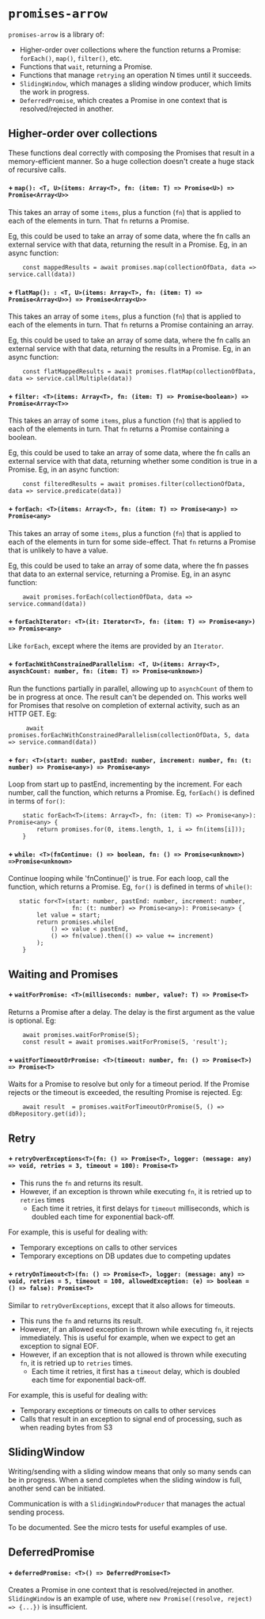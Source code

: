 # `promises-arrow`

`promises-arrow` is a library of:

 * Higher-order over collections where the function returns a Promise: `forEach()`, `map()`, `filter()`, etc.
 * Functions that `wait`, returning a Promise.
 * Functions that manage `retrying` an operation N times until it succeeds.
 * `SlidingWindow`, which manages a sliding window producer, which limits the work in progress.
 * `DeferredPromise`, which creates a Promise in one context that is resolved/rejected in another.

## Higher-order over collections

These functions deal correctly with composing the Promises that result in a memory-efficient manner.
So a huge collection doesn't create a huge stack of recursive calls.

#### + `map(): <T, U>(items: Array<T>, fn: (item: T) => Promise<U>) => Promise<Array<U>>`

This takes an array of some `items`, plus a function (`fn`) that is applied to each of the elements in turn.
That `fn` returns a Promise.

Eg, this could be used to take an array of some data, where the fn calls an external service with that data,
returning the result in a Promise. Eg, in an async function:

```
    const mappedResults = await promises.map(collectionOfData, data => service.call(data))
```

#### + `flatMap(): : <T, U>(items: Array<T>, fn: (item: T) => Promise<Array<U>>) => Promise<Array<U>>`

This takes an array of some `items`, plus a function (`fn`) that is applied to each of the elements in turn.
That `fn` returns a Promise containing an array.

Eg, this could be used to take an array of some data, where the fn calls an external service with that data,
returning the results in a Promise. Eg, in an async function:

```
    const flatMappedResults = await promises.flatMap(collectionOfData, data => service.callMultiple(data))
```

#### + `filter: <T>(items: Array<T>, fn: (item: T) => Promise<boolean>) => Promise<Array<T>>`

This takes an array of some `items`, plus a function (`fn`) that is applied to each of the elements in turn.
That `fn` returns a Promise containing a boolean.

Eg, this could be used to take an array of some data, where the fn calls an external service with that data,
returning whether some condition is true in a Promise. Eg, in an async function:

```
    const filteredResults = await promises.filter(collectionOfData, data => service.predicate(data))
```

#### + `forEach: <T>(items: Array<T>, fn: (item: T) => Promise<any>) => Promise<any>`

This takes an array of some `items`, plus a function (`fn`) that is applied to each of the elements in turn
for some side-effect.
That `fn` returns a Promise that is unlikely to have a value.

Eg, this could be used to take an array of some data, where the fn passes that data to an external service,
 returning a Promise. Eg, in an async function:
 
 ```
     await promises.forEach(collectionOfData, data => service.command(data))
 ```
 
#### + `forEachIterator: <T>(it: Iterator<T>, fn: (item: T) => Promise<any>) => Promise<any>`

Like `forEach`, except where the items are provided by an `Iterator`.

#### + `forEachWithConstrainedParallelism: <T, U>(items: Array<T>, asynchCount: number, fn: (item: T) => Promise<unknown>)`

Run the functions partially in parallel, allowing up to `asynchCount` of them to be in progress at once.
The result can't be depended on.
This works well for Promises that resolve on completion of external activity, such as an HTTP GET. Eg:

```
     await promises.forEachWithConstrainedParallelism(collectionOfData, 5, data => service.command(data))
 ```
 
#### + `for: <T>(start: number, pastEnd: number, increment: number, fn: (t: number) => Promise<any>) => Promise<any>`

Loop from start up to pastEnd, incrementing by the increment. For each number, call the function, which returns a Promise.
Eg, `forEach()` is defined in terms of `for()`:

```
    static forEach<T>(items: Array<T>, fn: (item: T) => Promise<any>): Promise<any> {
        return promises.for(0, items.length, 1, i => fn(items[i]));
    }
```

#### + `while: <T>(fnContinue: () => boolean, fn: () => Promise<unknown>) =>Promise<unknown>`

Continue looping while 'fnContinue()' is true. For each loop, call the function, which returns a Promise.
Eg, `for()` is defined in terms of `while()`:

```
   static for<T>(start: number, pastEnd: number, increment: number,
                  fn: (t: number) => Promise<any>): Promise<any> {
        let value = start;
        return promises.while(
            () => value < pastEnd,
            () => fn(value).then(() => value += increment)
        );
    }
```

## Waiting and Promises

#### + `waitForPromise: <T>(milliseconds: number, value?: T) => Promise<T>`

Returns a Promise after a delay. The delay is the first argument as the value is optional. Eg:

```
    await promises.waitForPromise(5);
    const result = await promises.waitForPromise(5, 'result');

```

#### + `waitForTimeoutOrPromise: <T>(timeout: number, fn: () => Promise<T>) => Promise<T>`

Waits for a Promise to resolve but only for a timeout period. 
If the Promise rejects or the timeout is exceeded, the resulting Promise is rejected. Eg:

```
    await result  = promises.waitForTimeoutOrPromise(5, () => dbRepository.get(id));

```

## Retry

#### + `retryOverExceptions<T>(fn: () => Promise<T>, logger: (message: any) => void, retries = 3, timeout = 100): Promise<T>`

 * This runs the `fn` and returns its result. 
 * However, if an exception is thrown while executing `fn`, it is retried up to `retries` times
   * Each time it retries, it first delays for `timeout` milliseconds, which is doubled each time for exponential back-off.

For example, this is useful for dealing with:
 * Temporary exceptions on calls to other services
 * Temporary exceptions on DB updates due to competing updates

#### + `retryOnTimeout<T>(fn: () => Promise<T>, logger: (message: any) => void, retries = 5, timeout = 100, allowedException: (e) => boolean = () => false): Promise<T>`

Similar to `retryOverExceptions`, except that it also allows for timeouts.

 * This runs the `fn` and returns its result. 
 * However, if an allowed exception is thrown while executing `fn`, it rejects immediately.
   This is useful for example, when we expect to get an exception to signal EOF.
 * However, if an exception that is not allowed is thrown while executing `fn`, it is retried up to `retries` times.
   * Each time it retries, it first has a `timeout` delay, which is doubled each time for exponential back-off.

For example, this is useful for dealing with:
 * Temporary exceptions or timeouts on calls to other services
 * Calls that result in an exception to signal end of processing, such as when reading bytes from S3

## SlidingWindow

Writing/sending with a sliding window means that only so many sends can be in progress.
When a send completes when the sliding window is full, another send can be initiated.

Communication is with a `SlidingWindowProducer` that manages the actual sending process.

To be documented. See the micro tests for useful examples of use.

## DeferredPromise

#### + `deferredPromise: <T>() => DeferredPromise<T>`

Creates a Promise in one context that is resolved/rejected in another.
`SlidingWindow` is an example of use, where `new Promise((resolve, reject) => {...})` is insufficient.
